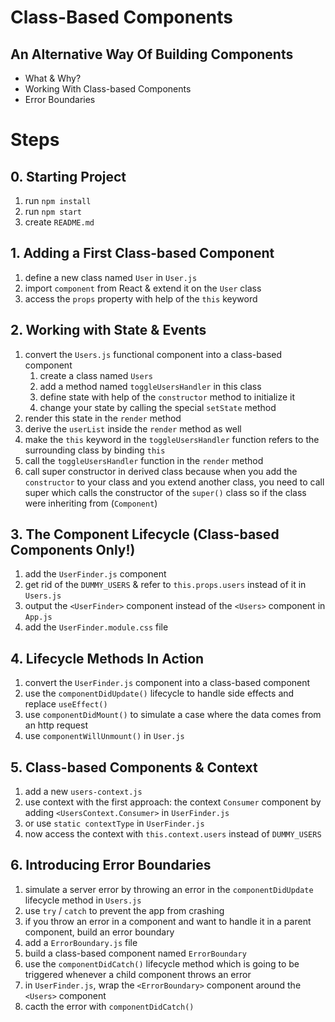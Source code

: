 # Class-Based Components

## An Alternative Way Of Building Components

- What & Why?
- Working With Class-based Components
- Error Boundaries

# Steps

## 0. Starting Project

1. run `npm install`
2. run `npm start`
3. create `README.md`

## 1. Adding a First Class-based Component

1. define a new class named `User` in `User.js`
2. import `component` from React & extend it on the `User` class
3. access the `props` property with help of the `this` keyword

## 2. Working with State & Events

1. convert the `Users.js` functional component into a class-based component
   1. create a class named `Users`
   2. add a method named `toggleUsersHandler` in this class
   3. define state with help of the `constructor` method to initialize it
   4. change your state by calling the special `setState` method
2. render this state in the `render` method
3. derive the `userList` inside the `render` method as well
4. make the `this` keyword in the `toggleUsersHandler` function refers to the surrounding class by binding `this`
5. call the `toggleUsersHandler` function in the `render` method
6. call super constructor in derived class because when you add the `constructor` to your class and you extend another class, you need to call super which calls the constructor of the `super()` class so if the class were inheriting from (`Component`)

## 3. The Component Lifecycle (Class-based Components Only!)

1. add the `UserFinder.js` component
2. get rid of the `DUMMY_USERS` & refer to `this.props.users` instead of it in `Users.js`
3. output the `<UserFinder>` component instead of the `<Users>` component in `App.js`
4. add the `UserFinder.module.css` file

## 4. Lifecycle Methods In Action

1. convert the `UserFinder.js` component into a class-based component
2. use the `componentDidUpdate()` lifecycle to handle side effects and replace `useEffect()`
3. use `componentDidMount()` to simulate a case where the data comes from an http request
4. use `componentWillUnmount()` in `User.js`

## 5. Class-based Components & Context

1. add a new `users-context.js`
2. use context with the first approach: the context `Consumer` component by adding `<UsersContext.Consumer>` in `UserFinder.js`
3. or use `static contextType` in `UserFinder.js`
4. now access the context with `this.context.users` instead of `DUMMY_USERS`

## 6. Introducing Error Boundaries

1. simulate a server error by throwing an error in the `componentDidUpdate` lifecycle method in `Users.js`
2. use `try` / `catch` to prevent the app from crashing
3. if you throw an error in a component and want to handle it in a parent component, build an error boundary
4. add a `ErrorBoundary.js` file
5. build a class-based component named `ErrorBoundary`
6. use the `componentDidCatch()` lifecycle method which is going to be triggered whenever a child component throws an error
7. in `UserFinder.js`, wrap the `<ErrorBoundary>` component around the `<Users>` component
8. cacth the error with `componentDidCatch()`
